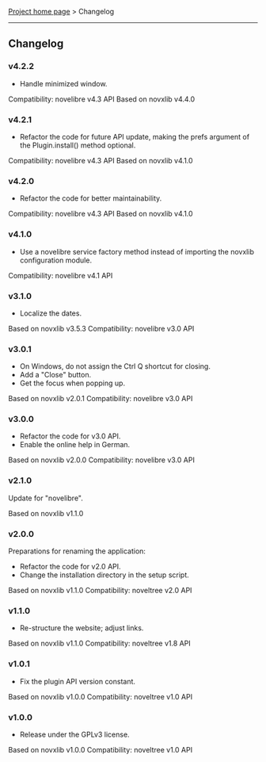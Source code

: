 [Project home page](../) > Changelog

------------------------------------------------------------------------

## Changelog

### v4.2.2

- Handle minimized window.

Compatibility: novelibre v4.3 API
Based on novxlib v4.4.0

### v4.2.1

- Refactor the code for future API update,
  making the prefs argument of the Plugin.install() method optional.

Compatibility: novelibre v4.3 API
Based on novxlib v4.1.0

### v4.2.0

- Refactor the code for better maintainability.

Compatibility: novelibre v4.3 API
Based on novxlib v4.1.0

### v4.1.0

- Use a novelibre service factory method instead of importing the novxlib configuration module.

Compatibility: novelibre v4.1 API

### v3.1.0

- Localize the dates.

Based on novxlib v3.5.3
Compatibility: novelibre v3.0 API

### v3.0.1

- On Windows, do not assign the Ctrl Q shortcut for closing.
- Add a "Close" button.
- Get the focus when popping up.

Based on novxlib v2.0.1
Compatibility: novelibre v3.0 API

### v3.0.0

- Refactor the code for v3.0 API.
- Enable the online help in German.

Based on novxlib v2.0.0
Compatibility: novelibre v3.0 API

### v2.1.0

Update for "novelibre".

Based on novxlib v1.1.0

### v2.0.0

Preparations for renaming the application:
- Refactor the code for v2.0 API.
- Change the installation directory in the setup script.

Based on novxlib v1.1.0
Compatibility: noveltree v2.0 API

### v1.1.0

- Re-structure the website; adjust links.

Based on novxlib v1.1.0
Compatibility: noveltree v1.8 API

### v1.0.1

- Fix the plugin API version constant.

Based on novxlib v1.0.0
Compatibility: noveltree v1.0 API

### v1.0.0

- Release under the GPLv3 license.

Based on novxlib v1.0.0
Compatibility: noveltree v1.0 API
